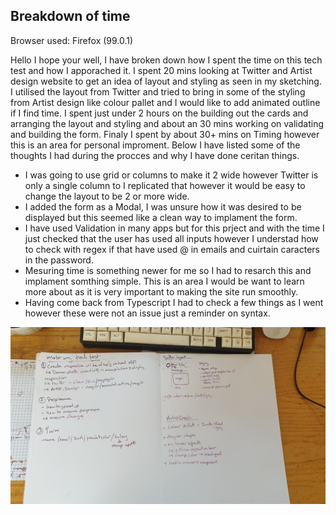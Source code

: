 ## Breakdown of time 

Browser used: Firefox (99.0.1)

Hello I hope your well, I have broken down how I spent the time on this tech test and how I apporached it.
I spent 20 mins looking at Twitter and Artist design website to get an idea of layout and styling as seen in my sketching.
I utilised the layout from Twitter and tried to bring in some of the styling from Artist design like colour pallet and I would like to add animated outline if I find time.
I spent just under 2 hours on the building out the cards and arranging the layout and styling and about an 30 mins working on validating and building the form. Finaly I spent by about 30+ mins on Timing however this is an area for personal improment.
Below I have listed some of the thoughts I had during the procces and why I have done ceritan things.
- I was going to use grid or columns to make it 2 wide however Twitter is only a single column to I replicated that however it would be easy to change the layout to be 2 or more wide.
- I added the form as a Modal, I was unsure how it was desired to be displayed but this seemed like a clean way to implament the form.
- I have used Validation in many apps but for this prject and with the time I just checked that the user has used all inputs however I understad how to check with regex if that have used @ in emails and cuirtain caracters in the password.
- Mesuring time is something newer for me so I had to resarch this and implament somthing simple. This is an area I would be want to learn more about as it is very important to making the site run smoothly.
- Having come back from Typescript I had to check a few things as I went however these were not an issue just a reminder on syntax.

![workingout](./workingOut.jpg)
